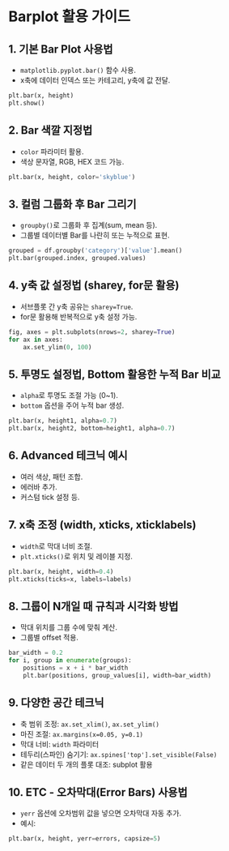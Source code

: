 # Barplot 활용 가이드

## 1. 기본 Bar Plot 사용법

- `matplotlib.pyplot.bar()` 함수 사용.
- x축에 데이터 인덱스 또는 카테고리, y축에 값 전달.

```python
plt.bar(x, height)
plt.show()
```


## 2. Bar 색깔 지정법

- `color` 파라미터 활용.
- 색상 문자열, RGB, HEX 코드 가능.

```python
plt.bar(x, height, color='skyblue')
```


## 3. 컬럼 그룹화 후 Bar 그리기

- `groupby()`로 그룹화 후 집계(sum, mean 등).
- 그룹별 데이터별 Bar를 나란히 또는 누적으로 표현.

```python
grouped = df.groupby('category')['value'].mean()
plt.bar(grouped.index, grouped.values)
```


## 4. y축 값 설정법 (sharey, for문 활용)

- 서브플롯 간 y축 공유는 `sharey=True`.
- for문 활용해 반복적으로 y축 설정 가능.

```python
fig, axes = plt.subplots(nrows=2, sharey=True)
for ax in axes:
    ax.set_ylim(0, 100)
```


## 5. 투명도 설정법, Bottom 활용한 누적 Bar 비교

- `alpha`로 투명도 조절 가능 (0~1).
- `bottom` 옵션을 주어 누적 bar 생성.

```python
plt.bar(x, height1, alpha=0.7)
plt.bar(x, height2, bottom=height1, alpha=0.7)
```


## 6. Advanced 테크닉 예시

- 여러 색상, 패턴 조합.
- 에러바 추가.
- 커스텀 tick 설정 등.


## 7. x축 조정 (width, xticks, xticklabels)

- `width`로 막대 너비 조절.
- `plt.xticks()`로 위치 및 레이블 지정.

```python
plt.bar(x, height, width=0.4)
plt.xticks(ticks=x, labels=labels)
```


## 8. 그룹이 N개일 때 규칙과 시각화 방법

- 막대 위치를 그룹 수에 맞춰 계산.
- 그룹별 offset 적용.

```python
bar_width = 0.2
for i, group in enumerate(groups):
    positions = x + i * bar_width
    plt.bar(positions, group_values[i], width=bar_width)
```


## 9. 다양한 공간 테크닉

- 축 범위 조정: `ax.set_xlim()`, `ax.set_ylim()`
- 마진 조절: `ax.margins(x=0.05, y=0.1)`
- 막대 너비: `width` 파라미터
- 테두리(스파인) 숨기기: `ax.spines['top'].set_visible(False)`
- 같은 데이터 두 개의 플롯 대조: subplot 활용


## 10. ETC - 오차막대(Error Bars) 사용법

- `yerr` 옵션에 오차범위 값을 넣으면 오차막대 자동 추가.
- 예시:

```python
plt.bar(x, height, yerr=errors, capsize=5)
```

